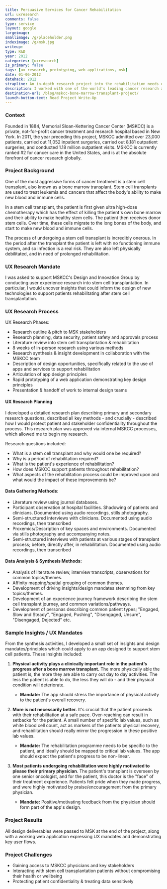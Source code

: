 ```yaml
---
title: Persuasive Services for Cancer Rehabilitation
url: uxresearch
comments: false
type: service
layout: google
largeimage: 
smallimage: /g/placeholder.png
indeximage: /g/msk.jpg
writeup: 
type: R&D
year: 2012
categories: [uxresearch]
is_primary: false
tags: [ux research, prototyping, web applications, msk]
date: 01-06-2012
datehack: 2012
strapline: An in-depth research project into the rehabilitation needs of bone marrow transplant patients
description: I worked with one of the world's leading cancer research and treatment hospitals, Memorial Sloan Kettering Cancer Center, to investigate and improve the period of rehabilitation that follows a bone marrow transplant. 
destination-url: /blog/mskcc-bone-marrow-transplant-project/
launch-button-text: Read Project Write-Up
---
```

<!--<iframe src="http://player.vimeo.com/video/42204358?color=f0d000" width="700" height="394" frameborder="0" webkitAllowFullScreen mozallowfullscreen allowFullScreen> </iframe>-->

### Context

Founded in 1884, Memorial Sloan-Kettering Cancer Center (MSKCC) is a private, not-for-profit cancer treatment and research hospital based in New York. In 2011, the year preceding this project, MSKCC admitted over 23,000 patients, carried out 11,052 inpatient surgeries, carried out 8,181 outpatient surgeries, and conducted 1.18 million outpatient visits. MSKCC is currently ranked #2 for cancer care in the United States, and is at the absolute forefront of cancer research globally. 

### Project Background

One of the most aggressive forms of cancer treatment is a stem cell transplant, also known as a bone marrow transplant. Stem cell transplants are used to treat leukemia and cancers that affect the body's ability to make new blood and immune cells. 

In a stem cell transplant, the patient is first given ultra high-dose chemotherapy which has the effect of killing the patient's own bone marrow and their ability to make healthy stem cells. The patient then receives donor stem cells. Over time, these cells migrate to the long bones of the body, and start to make new blood and immune cells. 

The process of undergoing a stem cell transplant is incredibly onerous. In the period after the transplant the patient is left with no functioning immune system, and so infection is a real risk. They are also left physically debilitated, and in need of prolonged rehabilitation. 

### UX Research Mandate

I was asked to support MSKCC's Design and Innovation Group by conducting user experience research into stem cell transplantation. In particular, I would uncover insights that could inform the design of new technologies to support patients rehabilitating after stem cell transplantation. 

### UX Research Process

UX Research Phases:

* Research outline & pitch to MSK stakeholders
* Research planning, data security, patient safety and approvals process
* Literature review into stem cell transplantation & rehabilitation
* 8 weeks of in-person research using various methods
* Research synthesis & insight development in collaboration with the MSKCC team
* Description of design opportunities, specifically related to the use of apps and services to support rehabilitation
* Articulation of app design principles
* Rapid prototyping of a web application demonstrating key design principles
* Presentation & handoff of work to internal design teams

#### UX Research Planning

I developed a detailed research plan describing primary and secondary research questions, described all key methods - and crucially - described how I would protect patient and stakeholder confidentiality throughout the process. This research plan was approved via internal MSKCC processes, which allowed me to begin my research. 

Research questions included: 

* What is a stem cell transplant and why would one be required? 
* Why is a period of rehabilitation required?
* What is the patient's experience of rehabilitation?
* How does MSKCC support patients throughout rehabilitation?
* What aspects of the rehabilitation process could be improved upon and what would the impact of these improvements be? 

#### Data Gathering Methods:

* Literature review using journal databases. 
* Participant observation at hospital facilities. Shadowing of patients and clinicians. Documented using audio recordings, stills photography.
* Semi-structured interviews with clinicians. Documented using audio recordings, then transcribed 
* Proxemics/Description of key spaces and environments. Documented via stills photography and accompanying notes.
* Semi-structured interviews with patients at various stages of transplant process; before, directly after, in rehabilitation. Documented using audio recordings, then transcribed

#### Data Analysis & Synthesis Methods:

* Analysis of literature review, interview transcripts, observations for common topics/themes. 
* Affinity mapping/spatial grouping of common themes.
* Development of driving insights/design mandates stemming from key topics/themes. 
* Development of an experience journey framework describing the stem cell transplant journey, and common variations/pathways.
* Development of personas describing common patient types; "Engaged, Slow and Steady", "Engaged, Pushing", "Disengaged, Unsure", "Disengaged, Dejected" etc.

### Sample Insights / UX Mandates

From the synthesis activities, I developed a small set of insights and design mandates/principles which could apply to an app designed to support stem cell patients. These insights included:

1.	**Physical activity plays a clinically important role in the patient’s progress after a bone marrow transplant.** The more physically able the patient is, the more they are able to carry out day to day activities. The less the patient is able to do, the less they will do - and their physical condition will deteriorate. 
	* **Mandate:** The app should stress the importance of physical activity to the patient's overall recovery.

2.	**More is not necessarily better.** It's crucial that the patient proceeds with their rehabilitation at a safe pace. Over-reaching can result in setbacks for the patient. A small number of specific lab values, such as white blood cell count, act as markers of the patients physical recovery, and rehabilitation should really mirror the progression in these positive lab values.
	* **Mandate:** The rehabilitation programme needs to be specific to the patient, and ideally should be mapped to critical lab values. The app should expect the patient's progress to be non-linear. 

3.	**Most patients undergoing rehabilitation were highly motivated to please their primary physician**. The patient's transplant is overseen by one senior oncologist, and for the patient, this doctor is the "face" of their treatment experience. Patients felt pride when they made progress, and were highly motivated by praise/encouragement from the primary physician.
	* **Mandate:** Positive/motivating feedback from the physician should form part of the app's design. 


### Project Results

All design deliverables were passed to MSK at the end of the project, along with a working web application expressing UX mandates and demonstrating key user flows.

### Project Challenges
* Gaining access to MSKCC physicians and key stakeholders
* Interacting with stem cell transplantation patients without compromising their health or wellbeing
* Protecting patient confidentiality & treating data sensitively